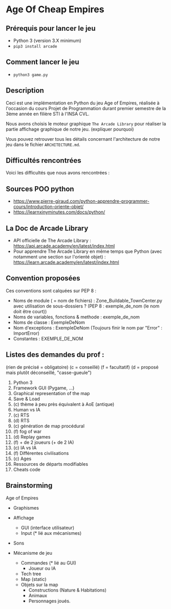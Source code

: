 # Age Of Cheap Empires

## Prérequis pour lancer le jeu

- Python 3 (version 3.X minimum)  
- ```pip3 install arcade```

## Comment lancer le jeu

- ```python3 game.py ```

## Description

Ceci est une implémentation en Python du jeu Age of Empires, réalisée à l'occasion du cours Projet de Programmation durant premier semestre de la 3ème année en filière STI à l'INSA CVL.  

Nous avons choisis le moteur graphique `The Arcade Library` pour réaliser la partie affichage graphique de notre jeu. (expliquer pourquoi)

Vous pouvez retrouver tous les détails concernant l'architecture de notre jeu dans le fichier `ARCHITECTURE.md`.  

## Difficultés rencontrées

Voici les difficultés que nous avons rencontrées :

## Sources POO python

- https://www.pierre-giraud.com/python-apprendre-programmer-cours/introduction-oriente-objet/  
- https://learnxinyminutes.com/docs/python/  

## La Doc de Arcade Library

- API officielle de The Arcade Library : https://api.arcade.academy/en/latest/index.html  
- Pour apprendre The Arcade Library en même temps que Python (avec notamment une section sur l'orienté objet) : https://learn.arcade.academy/en/latest/index.html  


## Convention proposées
Ces conventions sont calquées sur PEP 8 :
- Noms de module ( = nom de fichiers) : Zone_Buildable_TownCenter.py avec utilisation de sous-dossiers ? (PEP 8 : exemple_de_nom (le nom doit être court))
- Noms de variables, fonctions & methode : exemple_de_nom
- Noms de classe : ExempleDeNom
- Nom d'exceptions : ExempleDeNom (Toujours finir le nom par "Error" : ImportError)
- Constantes : EXEMPLE_DE_NOM


## Listes des demandes du prof :
(rien de précisé = obligatoire)
(c = conseillé)
(f = facultatif)
(d = proposé mais plutôt déconseillé, "casse-gueule")

1) Python 3
2) Framework GUI (Pygame, ...)
3) Graphical representation of the map
4) Save & Load
5) (c) thème à peu près équivalent à AoE (antique)
6) Human vs IA
7) (c) RTS
8) (d) RTS
9) (c) génération de map procédural
10) (f) fog of war
11) (d) Replay games
12) (f) + de 2 joueurs (+ de 2 IA)
13) (c) IA vs IA
14) (f) Différentes civilisations
15) (c) Ages
16) Ressources de départs modifiables
17) Cheats code

## Brainstorming
Age of Empires
- Graphismes

- Affichage
  - GUI (interface utilisateur)
  - Input (* lié aux mécanismes)

- Sons

- Mécanisme de jeu
  - Commandes (* lié au GUI)
    - Joueur ou IA
  - Tech tree
  - Map (static)
  - Objets sur la map
    - Constructions (Nature & Habitations)
    - Animaux
    - Personnages joués.
